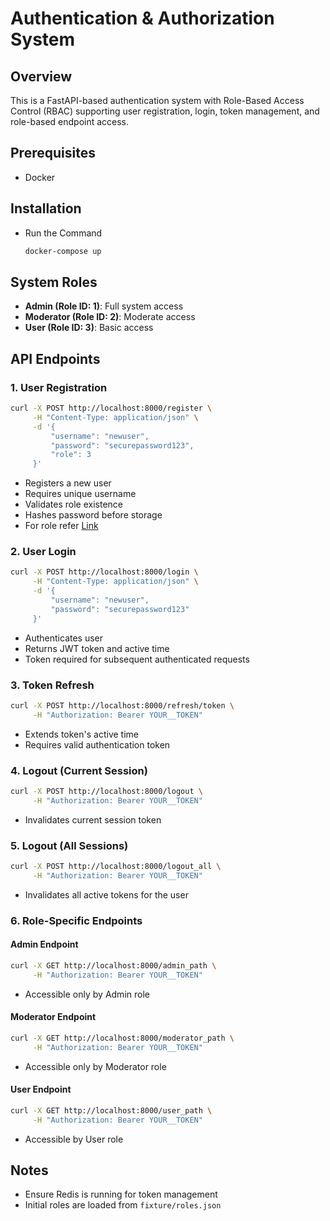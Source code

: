 # Authentication & Authorization System

## Overview
This is a FastAPI-based authentication system with Role-Based Access Control (RBAC) supporting user registration, login, token management, and role-based endpoint access.

## Prerequisites
- Docker

## Installation
- Run the Command
    ```bash
    docker-compose up
    ```

## System Roles
- **Admin (Role ID: 1)**: Full system access
- **Moderator (Role ID: 2)**: Moderate access
- **User (Role ID: 3)**: Basic access

## API Endpoints

### 1. User Registration
```bash
curl -X POST http://localhost:8000/register \
     -H "Content-Type: application/json" \
     -d '{
         "username": "newuser",
         "password": "securepassword123",
         "role": 3
     }'
```
- Registers a new user
- Requires unique username
- Validates role existence
- Hashes password before storage
- For role refer [Link](#System-Roles)

### 2. User Login
```bash
curl -X POST http://localhost:8000/login \
     -H "Content-Type: application/json" \
     -d '{
         "username": "newuser",
         "password": "securepassword123"
     }'
```
- Authenticates user
- Returns JWT token and active time
- Token required for subsequent authenticated requests

### 3. Token Refresh
```bash
curl -X POST http://localhost:8000/refresh/token \
     -H "Authorization: Bearer YOUR__TOKEN"
```
- Extends token's active time
- Requires valid authentication token

### 4. Logout (Current Session)
```bash
curl -X POST http://localhost:8000/logout \
     -H "Authorization: Bearer YOUR__TOKEN"
```
- Invalidates current session token

### 5. Logout (All Sessions)
```bash
curl -X POST http://localhost:8000/logout_all \
     -H "Authorization: Bearer YOUR__TOKEN"
```
- Invalidates all active tokens for the user

### 6. Role-Specific Endpoints

#### Admin Endpoint
```bash
curl -X GET http://localhost:8000/admin_path \
     -H "Authorization: Bearer YOUR__TOKEN"
```
- Accessible only by Admin role

#### Moderator Endpoint
```bash
curl -X GET http://localhost:8000/moderator_path \
     -H "Authorization: Bearer YOUR__TOKEN"
```
- Accessible only by Moderator role

#### User Endpoint
```bash
curl -X GET http://localhost:8000/user_path \
     -H "Authorization: Bearer YOUR__TOKEN"
```
- Accessible by User role

## Notes
- Ensure Redis is running for token management
- Initial roles are loaded from `fixture/roles.json`
